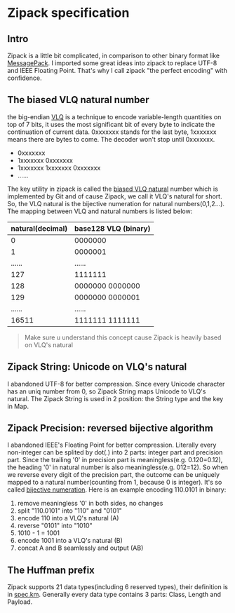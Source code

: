 # Zipack specification

## Intro

Zipack is a little bit complicated, in comparison to other binary format like [MessagePack](https://msgpack.org/). I imported some great ideas into zipack to replace UTF-8 and IEEE Floating Point. That's why I call zipack "the perfect encoding" with confidence.

## The biased VLQ natural number

the big-endian [VLQ](https://en.wikipedia.org/wiki/Variable-length_quantity) is a technique to encode variable-length quantities on top of 7 bits, it uses the most significant bit of every byte to indicate the continuation of current data. 0xxxxxxx stands for the last byte, 1xxxxxxx means there are bytes to come. The decoder won't stop until 0xxxxxxx.

- 0xxxxxxx
- 1xxxxxxx 0xxxxxxx
- 1xxxxxxx 1xxxxxxx 0xxxxxxx
- ......

The key utility in zipack is called the [biased VLQ natural](https://en.wikipedia.org/wiki/Variable-length_quantity#Removing_redundancy) number which is implemented by Git and of cause Zipack, we call it VLQ's natural for short. So, the VLQ natural is the bijective numeration for natural numbers(0,1,2...). The mapping between VLQ and natural numbers is listed below:

| natural(decimal) | base128 VLQ (binary)
| ----   | ---  
| 0      | 0000000
| 1      | 0000001
| ...... | ......
| 127    | 1111111
| 128    | 0000000 0000000
| 129    | 0000000 0000001
| ...... | ......
| 16511  | 1111111 1111111

> Make sure u understand this concept cause Zipack is heavily based on VLQ's natural

## Zipack String: Unicode on VLQ's natural

I abandoned UTF-8 for better compression. Since every Unicode character has an uniq number from 0, so Zipack String maps Unicode to VLQ's natural. The Zipack String is used in 2 position: the String type and the key in Map.

## Zipack Precision: reversed bijective algorithm 

I abandoned IEEE's Floating Point for better compression. Literally every non-integer can be splited by dot(.) into 2 parts: integer part and precision part. Since the trailing '0' in precision part is meaningless(e.g. 0.120=0.12), the heading '0' in natural number is also meaningless(e.g. 012=12). So when we reverse every digit of the precision part, the outcome can be uniquely mapped to a natural number(counting from 1, because 0 is integer). It's so called [bijective numeration](https://en.wikipedia.org/wiki/Bijective_numeration). Here is an example encoding 110.0101 in binary:

1. remove meaningless '0' in both sides, no changes
2. split "110.0101" into "110" and "0101"
3. encode 110 into a VLQ's natural (A)
4. reverse "0101" into "1010"
5. 1010 - 1 = 1001
6. encode 1001 into a VLQ's natural (B)
7. concat A and B seamlessly and output (AB)


## The Huffman prefix

Zipack supports 21 data types(including 6 reserved types), their definition is in [spec.km](./zipack.km). Generally every data type contains 3 parts: Class, Length and Payload. 